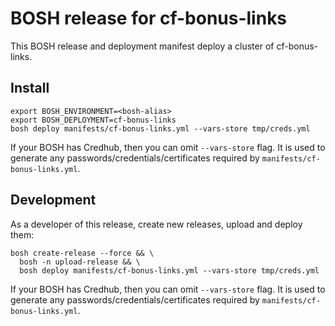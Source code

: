# BOSH release for cf-bonus-links

This BOSH release and deployment manifest deploy a cluster of cf-bonus-links.

## Install

```
export BOSH_ENVIRONMENT=<bosh-alias>
export BOSH_DEPLOYMENT=cf-bonus-links
bosh deploy manifests/cf-bonus-links.yml --vars-store tmp/creds.yml
```

If your BOSH has Credhub, then you can omit `--vars-store` flag. It is used to generate any passwords/credentials/certificates required by `manifests/cf-bonus-links.yml`.


## Development

As a developer of this release, create new releases, upload and deploy them:

```
bosh create-release --force && \
  bosh -n upload-release && \
  bosh deploy manifests/cf-bonus-links.yml --vars-store tmp/creds.yml
```

If your BOSH has Credhub, then you can omit `--vars-store` flag. It is used to generate any passwords/credentials/certificates required by `manifests/cf-bonus-links.yml`.
